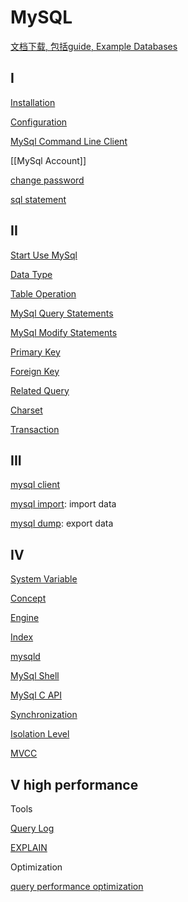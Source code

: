# MySQL

[文档下载, 包括guide, Example Databases](https://dev.mysql.com/doc/index-other.html)

## I

[Installation](mysql-install.md)

[Configuration](mysql-configuration.md)

[MySql Command Line Client](mysql-command-line-client.md)

[[MySql Account]]

[change password](mysql-change-root-password.md)

[sql statement](sql-statement.md)

## II

[Start Use MySql](mysql-start.md)

[Data Type](mysql-data-type.md)

[Table Operation](mysql-statements-table.md)

[MySql Query Statements](mysql-query-statements.md)

[MySql Modify Statements](mysql-modify-statements.md)

[Primary Key](mysql-primary-key.md)

[Foreign Key](mysql-foreign-key.md)

[Related Query](mysql-related-query.md)

[Charset](mysql-charset.md)

[Transaction](mysql-transaction.md)

## III

[mysql client](mysql-mysql-client.md)

[mysql import](mysql-mysqlimport.md): import data

[mysql dump](mysql-mysqldump.md): export data

## IV

[System Variable](mysql-server-system-variables.md)

[Concept](mysql-concept.md)

[Engine](mysql-engine.md)

[Index](mysql-index.md)

[mysqld](mysql-mysqld.md)

[MySql Shell](mysql-shell.md)

[MySql C API](mysql-c-api.md)

[Synchronization](mysql-lock.md)

[Isolation Level](mysql-isolation-level.md)

[MVCC](mysql-mvcc.md)

## V high performance

Tools

[Query Log](mysql-query-log.md)

[EXPLAIN](mysql-explain.md)

Optimization

[query performance optimization](mysql-query-performance-optimization.md)


